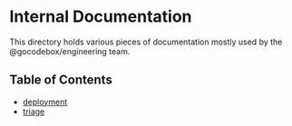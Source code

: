 Internal Documentation
======================

This directory holds various pieces of documentation mostly used by the @gocodebox/engineering team.

## Table of Contents

+ [deployment](./deployment.md)
+ [triage](./triage.md)